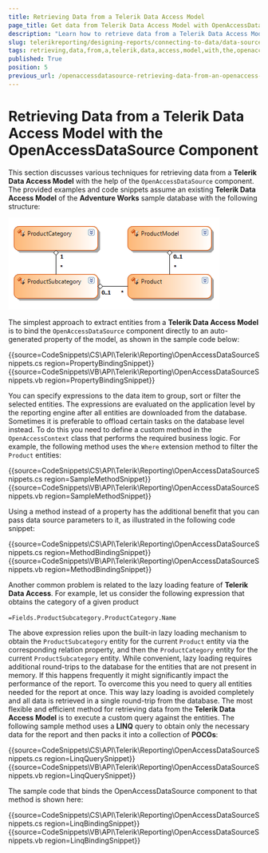 ```yaml
---
title: Retrieving Data from a Telerik Data Access Model
page_title: Get data from Telerik Data Access Model with OpenAccessDataSource
description: "Learn how to retrieve data from a Telerik Data Access Model with the OpenAccessDataSource component in Telerik Reporting."
slug: telerikreporting/designing-reports/connecting-to-data/data-source-components/openaccessdatasource-component/retrieving-data-from-a-telerik-data-access-model-with-the-openaccessdatasource-component
tags: retrieving,data,from,a,telerik,data,access,model,with,the,openaccessdatasource,component
published: True
position: 5
previous_url: /openaccessdatasource-retrieving-data-from-an-openaccess-model
---
```


# Retrieving Data from a Telerik Data Access Model with the OpenAccessDataSource Component

This section discusses various techniques for retrieving data from a __Telerik Data Access Model__ with the help of the `OpenAccessDataSource` component. The provided examples and code snippets assume an existing __Telerik Data Access Model__ of the __Adventure Works__ sample database with the following structure:

![The structure of the Telerik Data Access Model of the Adventure Works sample database we are going to use in the examples](images/DataSources/OpenAccessDataSourceAdventureWorksEntityModel.png)

The simplest approach to extract entities from a __Telerik Data Access Model__ is to bind the `OpenAccessDataSource` component directly to an auto-generated property of the model, as shown in the sample code below:

{{source=CodeSnippets\CS\API\Telerik\Reporting\OpenAccessDataSourceSnippets.cs region=PropertyBindingSnippet}}
{{source=CodeSnippets\VB\API\Telerik\Reporting\OpenAccessDataSourceSnippets.vb region=PropertyBindingSnippet}}

You can specify expressions to the data item to group, sort or filter the selected entities. The expressions are evaluated on the application level by the reporting engine after all entities are downloaded from the database. Sometimes it is preferable to offload certain tasks on the database level instead. To do this you need to define a custom method in the `OpenAccessContext` class that performs the required business logic. For example, the following method uses the `Where` extension method to filter the `Product` entities:

{{source=CodeSnippets\CS\API\Telerik\Reporting\OpenAccessDataSourceSnippets.cs region=SampleMethodSnippet}}
{{source=CodeSnippets\VB\API\Telerik\Reporting\OpenAccessDataSourceSnippets.vb region=SampleMethodSnippet}}

Using a method instead of a property has the additional benefit that you can pass data source parameters to it, as illustrated in the following code snippet:

{{source=CodeSnippets\CS\API\Telerik\Reporting\OpenAccessDataSourceSnippets.cs region=MethodBindingSnippet}}
{{source=CodeSnippets\VB\API\Telerik\Reporting\OpenAccessDataSourceSnippets.vb region=MethodBindingSnippet}}

Another common problem is related to the lazy loading feature of __Telerik Data Access__. For example, let us consider the following expression that obtains the category of a given product

`=Fields.ProductSubcategory.ProductCategory.Name`

The above expression relies upon the built-in lazy loading mechanism to obtain the `ProductSubcategory` entity for the current `Product` entity via the corresponding relation property, and then the `ProductCategory` entity for the current `ProductSubcategory` entity. While convenient, lazy loading requires additional round-trips to the database for the entities that are not present in memory. If this happens frequently it might significantly impact the performance of the report. To overcome this you need to query all entities needed for the report at once. This way lazy loading is avoided completely and all data is retrieved in a single round-trip from the database. The most flexible and efficient method for retrieving data from the __Telerik Data Access Model__ is to execute a custom query against the entities. The following sample method uses a __LINQ__ query to obtain only the necessary data for the report and then packs it into a collection of __POCOs__:

{{source=CodeSnippets\CS\API\Telerik\Reporting\OpenAccessDataSourceSnippets.cs region=LinqQuerySnippet}}
{{source=CodeSnippets\VB\API\Telerik\Reporting\OpenAccessDataSourceSnippets.vb region=LinqQuerySnippet}}

The sample code that binds the OpenAccessDataSource component to that method is shown here:

{{source=CodeSnippets\CS\API\Telerik\Reporting\OpenAccessDataSourceSnippets.cs region=LinqBindingSnippet}}
{{source=CodeSnippets\VB\API\Telerik\Reporting\OpenAccessDataSourceSnippets.vb region=LinqBindingSnippet}}

